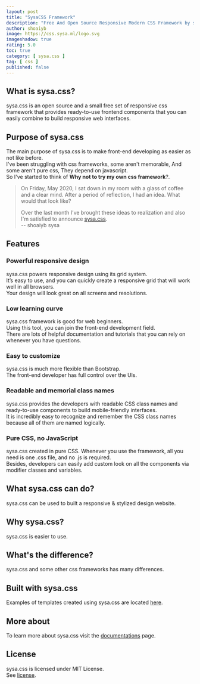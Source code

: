 ```yaml
---
layout: post
title: "SysaCSS Framework"
description: "Free And Open Source Responsive Modern CSS Framework by shoaiyb sysa."
author: shoaiyb
image: https://css.sysa.ml/logo.svg
imageshadow: true
rating: 5.0
toc: true
category: [ sysa.css ]
tag: [ css ]
published: false
---
```



## What is sysa.css?
sysa.css is an open source and a small free set of responsive css framework that provides ready-to-use frontend components that you can easily combine to build responsive web interfaces.      

## Purpose of sysa.css
The main purpose of sysa.css is to make front-end developing as easier as not like before.      
I've been struggling with css frameworks, some aren't memorable, And some aren't pure css, They depend on javascript.    
So I've started to think of **Why not to try my own css framework**?.     

> On Friday, May 2020, I sat down in my room with a glass of coffee and a clear mind. After a period of reflection, I had an idea. What would that look like?
>
> Over the last month I’ve brought these ideas to realization and also I'm satisfied to announce <a target="_blank" rel="nofollow" href="https://css.sysa.ml/?utm_source=sysa.ml">sysa.css</a>.      
> -- shoaiyb sysa

## Features

### Powerful responsive design
sysa.css powers responsive design using its grid system.      
It’s easy to use, and you can quickly create a responsive grid that will work well in all browsers.     
Your design will look great on all screens and resolutions.      

### Low learning curve
sysa.css framework is good for web beginners.      
Using this tool, you can join the front-end development field.      
There are lots of helpful documentation and tutorials that you can rely on whenever you have questions.     

### Easy to customize
sysa.css is much more flexible than Bootstrap.       
The front-end developer has full control over the UIs.      

### Readable and memorial class names
sysa.css provides the developers with readable CSS class names and ready-to-use components to build mobile-friendly interfaces.       
It is incredibly easy to recognize and remember the CSS class names because all of them are named logically.       

### Pure CSS, no JavaScript
sysa.css created in pure CSS. Whenever you use the framework, all you need is one .css file, and no .js is required.      
Besides, developers can easily add custom look on all the components via modifier classes and variables.      

## What sysa.css can do?
sysa.css can be used to built a responsive & stylized design website.

## Why sysa.css?
sysa.css is easier to use.

## What's the difference?
sysa.css and some other css frameworks has many differences.     

## Built with sysa.css
Examples of templates created using sysa.css are located <a target="_blank" rel="nofollow" href="https://css.sysa.ml/built-with/">here</a>.     

## More about
To learn more about sysa.css visit the <a target="_blank" rel="nofollow" href="https://css.sysa.ml/?utm_source=sysa.ml">documentations</a> page.     

## License
sysa.css is licensed under MIT License.     
See <a target="_blank" rel="nofollow" href="https://css.sysa.ml/license/">license</a>.

